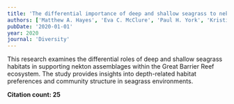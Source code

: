 ```yaml
---
title: 'The differential importance of deep and shallow seagrass to nekton assemblages of the great barrier reef'
authors: ['Matthew A. Hayes', 'Eva C. McClure', 'Paul H. York', 'Kristin I. Jinks', 'Michael A. Rasheed', 'Marcus Sheaves', 'Rod M. Connolly']
pubDate: '2020-01-01'
year: 2020
journal: 'Diversity'
---
```


This research examines the differential roles of deep and shallow seagrass habitats in supporting nekton assemblages within the Great Barrier Reef ecosystem. The study provides insights into depth-related habitat preferences and community structure in seagrass environments.

**Citation count: 25**